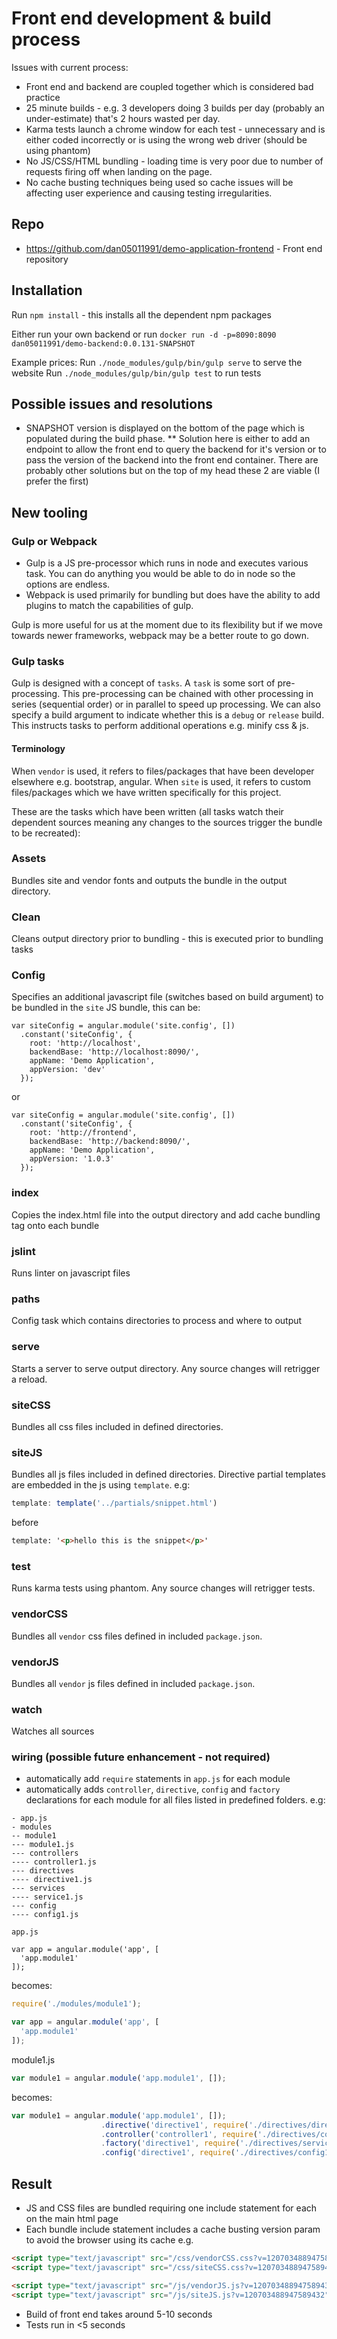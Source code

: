 # Front end development & build process

Issues with current process:
- Front end and backend are coupled together which is considered bad practice
- 25 minute builds - e.g. 3 developers doing 3 builds per day (probably an under-estimate) that's 2 hours wasted per day. 
- Karma tests launch a chrome window for each test - unnecessary and is either coded incorrectly or is using the wrong web driver (should be using phantom)
- No JS/CSS/HTML bundling - loading time is very poor due to number of requests firing off when landing on the page.
- No cache busting techniques being used so cache issues will be affecting user experience and causing testing irregularities.

## Repo
- https://github.com/dan05011991/demo-application-frontend - Front end repository

## Installation

Run `npm install` - this installs all the dependent npm packages

Either run your own backend or run `docker run -d -p=8090:8090 dan05011991/demo-backend:0.0.131-SNAPSHOT`

Example prices:
Run `./node_modules/gulp/bin/gulp serve` to serve the website
Run `./node_modules/gulp/bin/gulp test` to run tests

## Possible issues and resolutions
* SNAPSHOT version is displayed on the bottom of the page which is populated during the build phase.
** Solution here is either to add an endpoint to allow the front end to query the backend for it's version or to pass the version of the backend into the front end container. There are probably other solutions but on the top of my head these 2 are viable (I prefer the first)

## New tooling

### Gulp or Webpack
- Gulp is a JS pre-processor which runs in node and executes various task. You can do anything you would be able to do 
in node so the options are endless. 
- Webpack is used primarily for bundling but does have the ability to add plugins to match the capabilities of gulp.

Gulp is more useful for us at the moment due to its flexibility but if we move towards newer frameworks, webpack may be a better route to go down.

### Gulp tasks
Gulp is designed with a concept of `tasks`. A `task` is some sort of pre-processing. This pre-processing can be chained with other processing in series (sequential order) or in parallel to speed up processing. We can also specify a build argument to indicate whether this is a `debug` or `release` build. This instructs tasks to perform additional operations e.g. minify css & js.

#### Terminology
When `vendor` is used, it refers to files/packages that have been developer elsewhere e.g. bootstrap, angular.
When `site` is used, it refers to custom files/packages which we have written specifically for this project.

These are the tasks which have been written (all tasks watch their dependent sources meaning any changes to the sources trigger the bundle to be recreated):

### Assets
Bundles site and vendor fonts and outputs the bundle in the output directory.

### Clean
Cleans output directory prior to bundling - this is executed prior to bundling tasks

### Config
Specifies an additional javascript file (switches based on build argument) to be bundled in the `site` JS bundle, this can be:

```
var siteConfig = angular.module('site.config', [])
  .constant('siteConfig', {
    root: 'http://localhost',
    backendBase: 'http://localhost:8090/',
    appName: 'Demo Application',
    appVersion: 'dev'
  });
```
or
```
var siteConfig = angular.module('site.config', [])
  .constant('siteConfig', {
    root: 'http://frontend',
    backendBase: 'http://backend:8090/',
    appName: 'Demo Application',
    appVersion: '1.0.3'
  });
```

### index
Copies the index.html file into the output directory and add cache bundling tag onto each bundle

### jslint
Runs linter on javascript files

### paths
Config task which contains directories to process and where to output

### serve
Starts a server to serve output directory. Any source changes will retrigger a reload.

### siteCSS
Bundles all css files included in defined directories.

### siteJS
Bundles all js files included in defined directories. Directive partial templates are embedded in the js using `template`.
e.g:
```js
template: template('../partials/snippet.html')
```
before
```html
template: '<p>hello this is the snippet</p>'
```

### test
Runs karma tests using phantom. Any source changes will retrigger tests.

### vendorCSS
Bundles all `vendor` css files defined in included `package.json`.

### vendorJS
Bundles all `vendor` js files defined in included `package.json`.

### watch
Watches all sources

### wiring (possible future enhancement - not required)
- automatically add `require` statements in `app.js` for each module
- automatically adds `controller`, `directive`, `config` and `factory` declarations for each module for all files listed in predefined folders. e.g:
```
- app.js
- modules
-- module1
--- module1.js
--- controllers
---- controller1.js
--- directives
---- directive1.js
--- services
---- service1.js
--- config
---- config1.js
```

`app.js`
```
var app = angular.module('app', [
  'app.module1'
]);
```
becomes:
```js
require('./modules/module1');

var app = angular.module('app', [
  'app.module1'
]);
```

module1.js
```js
var module1 = angular.module('app.module1', []);
```
becomes:
```js
var module1 = angular.module('app.module1', []);
                    .directive('directive1', require('./directives/directive1'))
                    .controller('controller1', require('./directives/controller1'))
                    .factory('directive1', require('./directives/service1'))
                    .config('directive1', require('./directives/config1'));
```

## Result
- JS and CSS files are bundled requiring one include statement for each on the main html page
- Each bundle include statement includes a cache busting version param to avoid the browser using its cache e.g. 
```html
<script type="text/javascript" src="/css/vendorCSS.css?v=120703488947589432" />
<script type="text/javascript" src="/css/siteCSS.css?v=120703488947589432" />

<script type="text/javascript" src="/js/vendorJS.js?v=120703488947589432" />
<script type="text/javascript" src="/js/siteJS.js?v=120703488947589432" />
```
- Build of front end takes around 5-10 seconds
- Tests run in <5 seconds
